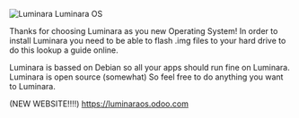 ![Luminara](https://github.com/user-attachments/assets/9c10b49f-74d1-4f21-a98a-ef7cf06f440c)
Luminara OS

Thanks for choosing Luminara as you new Operating System!
In order to install Luminara you need to be able to flash .img files to your hard drive to do this lookup a guide online.

Luminara is bassed on Debian so all your apps should run fine on Luminara.
Luminara is open source (somewhat) So feel free to do anything you want to Luminara.

(NEW WEBSITE!!!!) https://luminaraos.odoo.com
